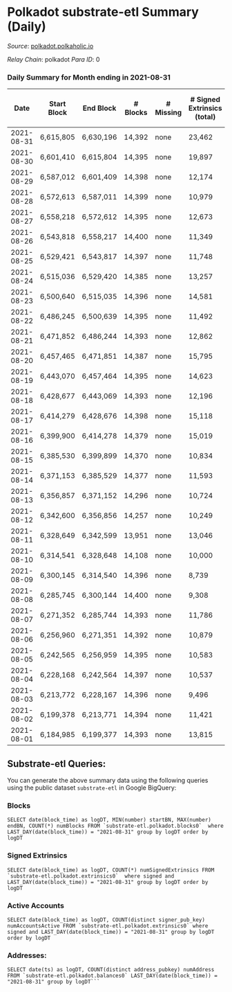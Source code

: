 # Polkadot substrate-etl Summary (Daily)

_Source_: [polkadot.polkaholic.io](https://polkadot.polkaholic.io)

*Relay Chain*: polkadot
*Para ID*: 0



### Daily Summary for Month ending in 2021-08-31


| Date | Start Block | End Block | # Blocks | # Missing | # Signed Extrinsics (total) | # Active Accounts | # Addresses with Balances | # Events | # Transfers | # XCM Transfers In | # XCM Transfers Out |
| ---- | ----------- | --------- | -------- | --------- | --------------------------- | ----------------- | ------------------------- | -------- | ----------- | ------------------ | ------------------- |
| 2021-08-31 | 6,615,805 | 6,630,196 | 14,392 | none  | 23,462 |  | 466,153 | 168,546 | 24,716 ($712,036,865) |   |   |
| 2021-08-30 | 6,601,410 | 6,615,804 | 14,395 | none  | 19,897 |  |  | 152,851 | 21,407 ($303,564,519) |   |   |
| 2021-08-29 | 6,587,012 | 6,601,409 | 14,398 | none  | 12,174 | 6,588 |  | 101,456 | 11,682 ($103,430,143) |   |   |
| 2021-08-28 | 6,572,613 | 6,587,011 | 14,399 | none  | 10,979 |  |  | 93,474 | 10,392 ($133,566,072) |   |   |
| 2021-08-27 | 6,558,218 | 6,572,612 | 14,395 | none  | 12,673 | 5,526 |  | 105,180 | 12,395 ($620,143,577) |   |   |
| 2021-08-26 | 6,543,818 | 6,558,217 | 14,400 | none  | 11,349 | 5,295 |  | 98,196 | 11,243 ($255,559,784) |   |   |
| 2021-08-25 | 6,529,421 | 6,543,817 | 14,397 | none  | 11,748 | 5,456 |  | 99,125 | 11,741 ($175,532,934) |   |   |
| 2021-08-24 | 6,515,036 | 6,529,420 | 14,385 | none  | 13,257 | 6,305 |  | 110,943 | 13,511 ($266,012,823) |   |   |
| 2021-08-23 | 6,500,640 | 6,515,035 | 14,396 | none  | 14,581 | 7,214 |  | 119,764 | 14,827 ($399,145,394) |   |   |
| 2021-08-22 | 6,486,245 | 6,500,639 | 14,395 | none  | 11,492 | 5,457 |  | 100,107 | 11,881 ($223,249,224) |   |   |
| 2021-08-21 | 6,471,852 | 6,486,244 | 14,393 | none  | 12,862 | 6,244 |  | 106,165 | 13,142 ($212,090,500) |   |   |
| 2021-08-20 | 6,457,465 | 6,471,851 | 14,387 | none  | 15,795 | 7,792 |  | 126,886 | 16,778 ($965,547,839) |   |   |
| 2021-08-19 | 6,443,070 | 6,457,464 | 14,395 | none  | 14,623 | 7,966 |  | 113,837 | 14,670 ($236,390,801) |   |   |
| 2021-08-18 | 6,428,677 | 6,443,069 | 14,393 | none  | 12,196 | 5,325 |  | 99,806 | 12,349 ($374,669,730) |   |   |
| 2021-08-17 | 6,414,279 | 6,428,676 | 14,398 | none  | 15,118 | 6,737 |  | 122,068 | 14,787 ($427,985,227) |   |   |
| 2021-08-16 | 6,399,900 | 6,414,278 | 14,379 | none  | 15,019 | 6,756 |  | 119,315 | 15,151 ($407,327,476) |   |   |
| 2021-08-15 | 6,385,530 | 6,399,899 | 14,370 | none  | 10,834 | 4,852 |  | 97,885 | 10,466 ($156,912,515) |   |   |
| 2021-08-14 | 6,371,153 | 6,385,529 | 14,377 | none  | 11,593 | 5,384 |  | 97,444 | 11,458 ($154,122,983) |   |   |
| 2021-08-13 | 6,356,857 | 6,371,152 | 14,296 | none  | 10,724 | 4,977 |  | 93,842 | 10,309 ($194,442,158) |   |   |
| 2021-08-12 | 6,342,600 | 6,356,856 | 14,257 | none  | 10,249 | 4,856 |  | 93,085 | 10,276 ($244,785,640) |   |   |
| 2021-08-11 | 6,328,649 | 6,342,599 | 13,951 | none  | 13,046 | 5,948 |  | 107,869 | 13,155 ($500,040,644) |   |   |
| 2021-08-10 | 6,314,541 | 6,328,648 | 14,108 | none  | 10,000 | 4,654 |  | 91,314 | 9,447 ($328,196,011) |   |   |
| 2021-08-09 | 6,300,145 | 6,314,540 | 14,396 | none  | 8,739 | 3,953 |  | 85,267 | 8,468 ($148,162,107) |   |   |
| 2021-08-08 | 6,285,745 | 6,300,144 | 14,400 | none  | 9,308 | 4,134 |  | 86,841 | 9,000 ($234,462,997) |   |   |
| 2021-08-07 | 6,271,352 | 6,285,744 | 14,393 | none  | 11,786 | 5,213 |  | 103,308 | 11,748 ($214,765,583) |   |   |
| 2021-08-06 | 6,256,960 | 6,271,351 | 14,392 | none  | 10,879 | 4,668 |  | 96,103 | 10,550 ($246,203,740) |   |   |
| 2021-08-05 | 6,242,565 | 6,256,959 | 14,395 | none  | 10,583 | 4,461 |  | 94,091 | 9,820 ($244,181,575) |   |   |
| 2021-08-04 | 6,228,168 | 6,242,564 | 14,397 | none  | 10,537 | 4,766 |  | 96,583 | 10,773 ($285,767,315) |   |   |
| 2021-08-03 | 6,213,772 | 6,228,167 | 14,396 | none  | 9,496 | 4,465 |  | 90,870 | 10,532 ($363,351,623) |   |   |
| 2021-08-02 | 6,199,378 | 6,213,771 | 14,394 | none  | 11,421 | 5,328 |  | 103,737 | 12,384 ($352,154,587) |   |   |
| 2021-08-01 | 6,184,985 | 6,199,377 | 14,393 | none  | 13,815 | 6,054 |  | 113,106 | 15,009 ($415,113,958) |   |   |

## Substrate-etl Queries:
You can generate the above summary data using the following queries using the public dataset `substrate-etl` in Google BigQuery:


### Blocks
```
SELECT date(block_time) as logDT, MIN(number) startBN, MAX(number) endBN, COUNT(*) numBlocks FROM `substrate-etl.polkadot.blocks0`  where LAST_DAY(date(block_time)) = "2021-08-31" group by logDT order by logDT
```


### Signed Extrinsics
```
SELECT date(block_time) as logDT, COUNT(*) numSignedExtrinsics FROM `substrate-etl.polkadot.extrinsics0`  where signed and LAST_DAY(date(block_time)) = "2021-08-31" group by logDT order by logDT
```


### Active Accounts
```
SELECT date(block_time) as logDT, COUNT(distinct signer_pub_key) numAccountsActive FROM `substrate-etl.polkadot.extrinsics0` where signed and LAST_DAY(date(block_time)) = "2021-08-31" group by logDT order by logDT
```


### Addresses:
```
SELECT date(ts) as logDT, COUNT(distinct address_pubkey) numAddress FROM `substrate-etl.polkadot.balances0` LAST_DAY(date(block_time)) = "2021-08-31" group by logDT```

